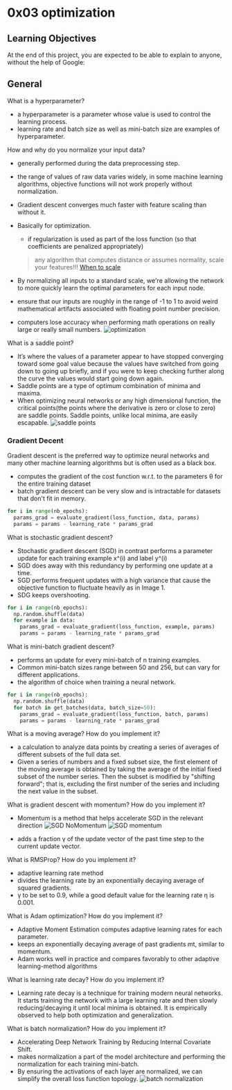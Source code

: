 # 0x03 optimization

## Learning Objectives

At the end of this project, you are expected to be able to explain to anyone, without the help of Google:

## General

What is a hyperparameter?

- a hyperparameter is a parameter whose value is used to control the learning process.
- learning rate and batch size as well as mini-batch size are examples of hyperparameter.

How and why do you normalize your input data?

- generally performed during the data preprocessing step.
- the range of values of raw data varies widely, in some machine learning algorithms, objective functions will not work properly without normalization.
- Gradient descent converges much faster with feature scaling than without it.
- Basically for optimization.
  - if regularization is used as part of the loss function (so that coefficients are penalized appropriately)
  > any algorithm that computes distance or assumes normality, scale your features!!!
  >[When to scale](https://medium.com/greyatom/why-how-and-when-to-scale-your-features-4b30ab09db5e)

- By normalizing all inputs to a standard scale, we're allowing the network to more quickly learn the optimal parameters for each input node.
- ensure that our inputs are roughly in the range of -1 to 1 to avoid weird mathematical artifacts associated with floating point number precision.
- computers lose accuracy when performing math operations on really large or really small numbers.
![optimization](https://www.jeremyjordan.me/content/images/2018/01/Screen-Shot-2018-01-24-at-1.12.52-PM.png)

What is a saddle point?

- It’s where the values of a parameter appear to have stopped converging toward some goal value because the values have switched from going down to going up briefly, and if you were to keep checking further along the curve the values would start going down again.
- Saddle points are a type of optimum combination of minima and maxima.
- When optimizing neural networks or any high dimensional function, the critical points(the points where the derivative is zero or close to zero) are saddle points. Saddle points, unlike local minima, are easily escapable.
![saddle points](https://qph.cf2.quoracdn.net/main-qimg-366252b64600a7d81446a83eb19e1e4a-pjlq)

### Gradient Decent

Gradient descent is the preferred way to optimize neural networks and many other machine learning algorithms but is often used as a black box.

- computes the gradient of the cost function w.r.t. to the parameters θ for the entire training dataset
- batch gradient descent can be very slow and is intractable for datasets that don't fit in memory.

```python
for i in range(nb_epochs):
  params_grad = evaluate_gradient(loss_function, data, params)
  params = params - learning_rate * params_grad
```

What is stochastic gradient descent?

- Stochastic gradient descent (SGD) in contrast performs a parameter update for each training example x^(i) and label y^(i)
- SGD does away with this redundancy by performing one update at a time.
- SGD performs frequent updates with a high variance that cause the objective function to fluctuate heavily as in Image 1.
- SDG keeps overshooting.

```python
for i in range(nb_epochs):
  np.random.shuffle(data)
  for example in data:
    params_grad = evaluate_gradient(loss_function, example, params)
    params = params - learning_rate * params_grad
```

What is mini-batch gradient descent?

- performs an update for every mini-batch of n training examples.
- Common mini-batch sizes range between 50 and 256, but can vary for different applications.
- the algorithm of choice when training a neural network.

```python
for i in range(nb_epochs):
  np.random.shuffle(data)
  for batch in get_batches(data, batch_size=50):
    params_grad = evaluate_gradient(loss_function, batch, params)
    params = params - learning_rate * params_grad
```

What is a moving average? How do you implement it?

- a calculation to analyze data points by creating a series of averages of different subsets of the full data set.
- Given a series of numbers and a fixed subset size, the first element of the moving average is obtained by taking the average of the initial fixed subset of the number series. Then the subset is modified by "shifting forward"; that is, excluding the first number of the series and including the next value in the subset.

What is gradient descent with momentum? How do you implement it?

- Momentum is a method that helps accelerate SGD in the relevant direction
![SGD NoMomentum](https://ruder.io/content/images/2015/12/without_momentum.gif) ![SGD momentum](https://ruder.io/content/images/2015/12/with_momentum.gif)

- adds  a fraction γ of the update vector of the past time step to the current update vector.

What is RMSProp? How do you implement it?

- adaptive learning rate method
- divides the learning rate by an exponentially decaying average of squared gradients.
- γ to be set to 0.9, while a good default value for the learning rate η is 0.001.

What is Adam optimization? How do you implement it?

- Adaptive Moment Estimation computes adaptive learning rates for each parameter.
- keeps an exponentially decaying average of past gradients mt, similar to momentum.
- Adam works well in practice and compares favorably to other adaptive learning-method algorithms

What is learning rate decay? How do you implement it?

- Learning rate decay is a technique for training modern neural networks. It starts training the network with a large learning rate and then slowly reducing/decaying it until local minima is obtained. It is empirically observed to help both optimization and generalization.

What is batch normalization? How do you implement it?

- Accelerating Deep Network Training by Reducing Internal Covariate Shift.
- makes normalization a part of the model architecture and performing the normalization for each training mini-batch.
- By ensuring the activations of each layer are normalized, we can simplify the overall loss function topology.
![batch normalization](https://www.jeremyjordan.me/content/images/2018/01/Screen-Shot-2018-01-24-at-1.16.09-PM.png)
